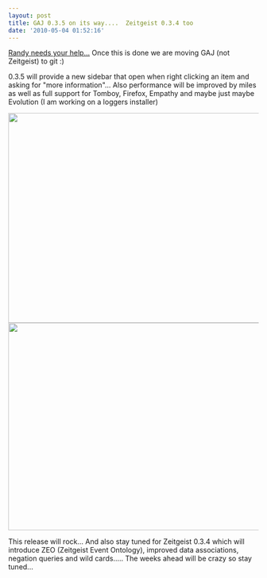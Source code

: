 ```yaml
---
layout: post
title: GAJ 0.3.5 on its way....  Zeitgeist 0.3.4 too
date: '2010-05-04 01:52:16'
---
```


<a href="http://velourdrome.blogspot.com/2010/05/gnome-activity-journal-035-progress.html">Randy needs your help...</a>
<a href="http://velourdrome.blogspot.com/2010/05/gnome-activity-journal-035-progress.html"></a>Once this is done we are moving GAJ (not Zeitgeist) to git :)

0.3.5 will provide a new sidebar that open when right clicking an item and asking for "more information"...
Also performance will be improved by miles as well as full support for Tomboy, Firefox, Empathy and maybe just maybe Evolution (I am working on a loggers installer)

<img class="alignnone" title="gaj1" src="http://4.bp.blogspot.com/_EX2lrFuJEC0/S976mxjQSXI/AAAAAAAAAzQ/F8jlkuJR9Eo/s1600/Screenshot-1.png" alt="" width="625" height="423" />

<img class="alignnone" title="gaj2" src="http://3.bp.blogspot.com/_EX2lrFuJEC0/S977etBUL7I/AAAAAAAAAzY/yKkttIRX0n8/s1600/Screenshot-2.png" alt="" width="623" height="418" />

This release will rock...
And also stay tuned for Zeitgeist 0.3.4 which will introduce ZEO (Zeitgeist Event Ontology), improved data associations, negation queries and wild cards.....
The weeks ahead will be crazy so stay tuned...